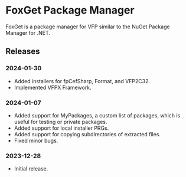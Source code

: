 # FoxGet Package Manager

FoxGet is a package manager for VFP similar to the NuGet Package Manager for .NET.

## Releases

### 2024-01-30

* Added installers for fpCefSharp, Format, and VFP2C32.
* Implemented VFPX Framework.

### 2024-01-07

* Added support for MyPackages, a custom list of packages, which is useful for testing or private packages.
* Added support for local installer PRGs.
* Added support for copying subdirectories of extracted files.
* Fixed minor bugs.

### 2023-12-28

* Initial release.
